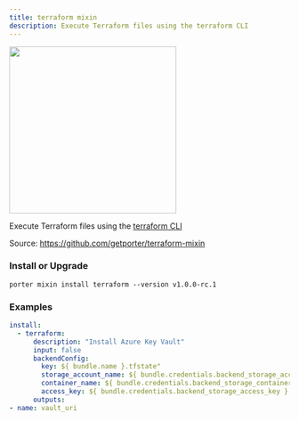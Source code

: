 ```yaml
---
title: terraform mixin
description: Execute Terraform files using the terraform CLI
---
```


<img src="/images/mixins/terraform.svg" class="mixin-logo" style="width: 300px" />

Execute Terraform files using the [terraform CLI](https://www.terraform.io/)

Source: https://github.com/getporter/terraform-mixin

### Install or Upgrade
```
porter mixin install terraform --version v1.0.0-rc.1
```

### Examples

```yaml
install:
  - terraform:
      description: "Install Azure Key Vault"
      input: false
      backendConfig:
        key: ${ bundle.name }.tfstate"
        storage_account_name: ${ bundle.credentials.backend_storage_account }
        container_name: ${ bundle.credentials.backend_storage_container }
        access_key: ${ bundle.credentials.backend_storage_access_key }
      outputs:
- name: vault_uri
```
